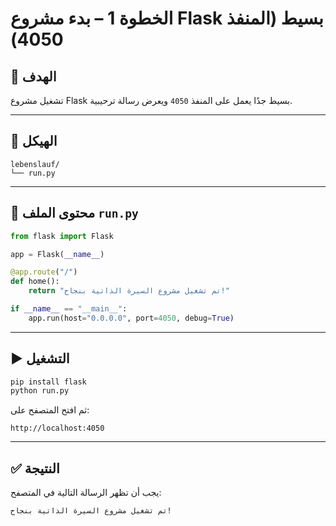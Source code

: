 
# الخطوة 1 – بدء مشروع Flask بسيط (المنفذ 4050)

## 🎯 الهدف  
تشغيل مشروع Flask بسيط جدًا يعمل على المنفذ `4050` ويعرض رسالة ترحيبية.

---

## 🧱 الهيكل

```
lebenslauf/
└── run.py
```

---

## 🧪 محتوى الملف `run.py`

```python
from flask import Flask

app = Flask(__name__)

@app.route("/")
def home():
    return "تم تشغيل مشروع السيرة الذاتية بنجاح!"

if __name__ == "__main__":
    app.run(host="0.0.0.0", port=4050, debug=True)
```

---

## ▶️ التشغيل

```bash
pip install flask
python run.py
```

ثم افتح المتصفح على:

```
http://localhost:4050
```

---

## ✅ النتيجة  
يجب أن تظهر الرسالة التالية في المتصفح:

```
تم تشغيل مشروع السيرة الذاتية بنجاح!
```
